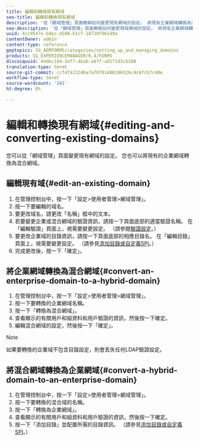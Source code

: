```yaml
---
title: 編輯和轉換現有網域
seo-title: 編輯和轉換現有網域
description: '從「網域管理」頁面瞭解如何變更現有網域的設定。 將現有企業網域轉換為混合網域，反之亦然。 '
seo-description: '從「網域管理」頁面瞭解如何變更現有網域的設定。 將現有企業網域轉換為混合網域，反之亦然。 '
uuid: 4cc9547e-b4ec-4588-b1cf-18720f06149a
contentOwner: admin
content-type: reference
geptopics: SG_AEMFORMS/categories/setting_up_and_managing_domains
products: SG_EXPERIENCEMANAGER/6.4/FORMS
discoiquuid: 44dec184-3ef7-4ba6-a87f-ad171d3cb188
translation-type: tm+mt
source-git-commit: ccf4f4232d6a7af0781480106526c4c6fcb7c40e
workflow-type: tm+mt
source-wordcount: '341'
ht-degree: 0%

---
```



# 編輯和轉換現有網域{#editing-and-converting-existing-domains}

您可以從「網域管理」頁面變更現有網域的設定。 您也可以將現有的企業網域轉換為混合網域。

## 編輯現有域{#edit-an-existing-domain}

1. 在管理控制台中，按一下「設定>使用者管理>網域管理」。
1. 按一下要編輯的域名。
1. 要更改域名，請更改「名稱」框中的文本。
1. 若要變更企業或混合網域的驗證資訊，請按一下頁面底部的適當驗證名稱。 在「編輯驗證」頁面上，視需要變更設定。 （請參閱[驗證設定](/help/forms/using/admin-help/configuring-authentication-providers.md#authentication-settings)。）
1. 要更改企業域的目錄資訊，請按一下頁面底部的相應目錄名。 在「編輯目錄」頁面上，視需要變更設定。 （請參見[添加目錄或自定義SPI](/help/forms/using/admin-help/configuring-directories.md#adding-directories-or-custom-spis)。）
1. 完成更改後，按一下「確定」。

## 將企業網域轉換為混合網域{#convert-an-enterprise-domain-to-a-hybrid-domain}

1. 在管理控制台中，按一下「設定>使用者管理>網域管理」。
1. 按一下要轉換的企業網域名稱。
1. 按一下「轉換為混合網域」。
1. 查看顯示的有關用戶和組資料和用戶驗證的資訊，然後按一下確定。
1. 編輯混合網域的設定，然後按一下「確定」。

>[!NOTE]
>
>如果要轉換的企業域不包含目錄設定，則會丟失任何LDAP驗證設定。

## 將混合網域轉換為企業網域{#convert-a-hybrid-domain-to-an-enterprise-domain}

1. 在管理控制台中，按一下「設定>使用者管理>網域管理」。
1. 按一下要轉換的混合域的名稱。
1. 按一下「轉換為企業網域」。
1. 查看顯示的有關用戶和組資料和用戶驗證的資訊，然後按一下確定。
1. 按一下「添加目錄」並配置所需的目錄資訊。 （請參見[添加目錄或自定義SPI](/help/forms/using/admin-help/configuring-directories.md#adding-directories-or-custom-spis)。）

